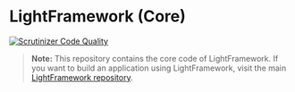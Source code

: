 LightFramework (Core)
=====================

 [![Scrutinizer Code Quality](https://scrutinizer-ci.com/g/arall/LightFramework-core/badges/quality-score.png)](https://scrutinizer-ci.com/g/arall/LightFramework-core/)

> **Note:** This repository contains the core code of LightFramework. If you want to build an application using LightFramework, visit the main [LightFramework repository](https://github.com/arall/LightFramework).
